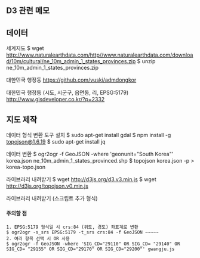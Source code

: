 ## D3 관련 메모

## 데이터

세계지도
    $ wget http://www.naturalearthdata.com/http//www.naturalearthdata.com/download/10m/cultural/ne_10m_admin_1_states_provinces.zip
    $ unzip ne_10m_admin_1_states_provinces.zip

대한민국 행정동
    https://github.com/vuski/admdongkor

대한민국 행정동 (시도, 시군구, 읍면동, 리, EPSG:5179)
    http://www.gisdeveloper.co.kr/?p=2332


## 지도 제작

데이터 형식 변환 도구 설치
    $ sudo apt-get install gdal
    $ npm install -g topojson@1.6.19
    $ sudo apt-get install jq

데이터 변환
    $ ogr2ogr -f GeoJSON -where 'geonunit="South Korea"' korea.json ne_10m_admin_1_states_provinced.shp
    $ topojson korea.json -p > korea-topo.json

라이브러리 내려받기
    $ wget http://d3js.org/d3.v3.min.js
    $ wget http://d3js.org/topojson.v0.min.js

라이브러리 내려받기 (스크립트 추가 형식)
    <script src="https://d3js.org/d3.v4.min.js"></script>
    <script src="http://d3js.org/topojson.v0.min.js"></script>

#### 주의할 점
    1. EPSG:5179 형식일 시 crs:84 (위도, 경도) 좌표계로 변환
    $ ogr2ogr -s_srs EPSG:5179 -t_srs crs:84 -f GeoJSON ~~~~~
    2. 여러 항목 선택 시 OR 사용
    $ ogr2ogr -f GeoJSON -where 'SIG_CD="29110" OR SIG_CD= "29140" OR SIG_CD= "29155" OR SIG_CD="29170" OR SIG_CD="29200"' gwangju.js